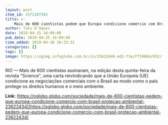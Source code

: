 ```yaml
---
layout: post
item_id: 2572107383
title: >-
    Mais de 600 cientistas pedem que Europa condicione comércio com Brasil à proteção ambiental
author: Tatu D'Oquei
date: 2019-04-25 16:09:00
pub_date: 2019-04-25 16:09:00
time_added: 2019-04-28 10:33:31
categories: []
tags: []
image: https://ogimg.infoglobo.com.br/in/23622446-ed2-f1e/FT1086A/652/floresta4.jpg
---
```


RIO — Mais de 600 cientistas assinaram, na edição desta quinta-feira da revista "Science", uma carta reivindicando que a União Europeia (UE) condicione as negociações comerciais com o Brasil ao modo como o país protege os direitos humanos e o meio ambiente.

**Link:** [https://oglobo.globo.com/sociedade/mais-de-600-cientistas-pedem-que-europa-condicione-comercio-com-brasil-protecao-ambiental-23622434](https://oglobo.globo.com/sociedade/mais-de-600-cientistas-pedem-que-europa-condicione-comercio-com-brasil-protecao-ambiental-23622434)


